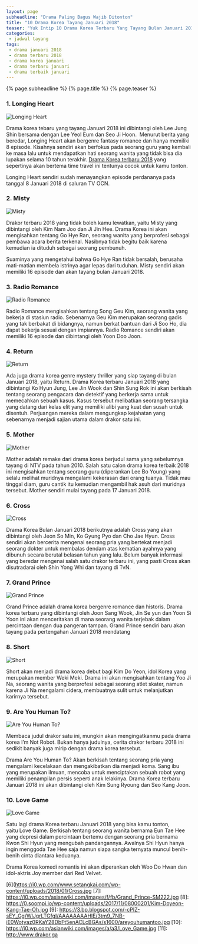 ```yaml
---
layout: page
subheadline: "Drama Paling Bagus Wajib Ditonton"
title: "10 Drama Korea Tayang Januari 2018"
teaser: "Yuk Intip 10 Drama Korea Terbaru Yang Tayang Bulan Januari 2018 Berikut Ini!"
categories:
 - jadwal tayang
tags:
 - drama januari 2018
 - drama terbaru 2018
 - drama korea januari
 - drama terbaru januari
 - drama terbaik januari
---
```

{% page.subheadline %} {% page.title %} {% page.teaser %}

### 1. Longing Heart

![Longing Heart](1)

Drama korea tebaru yang tayang Januari 2018 ini dibintangi oleh Lee Jung Shin bersama dengan Lee Yeol Eum dan Seo Ji Hoon.  Menurut berita yang beredar, Longing Heart akan bergenre fantasy romance dan hanya memiliki 8 episode. Kisahnya sendiri akan berfokus pada seorang guru yang kembali ke masa lalu untuk mendapatkan hati seorang wanita yang tidak bisa dia lupakan selama 10 tahun terakhir. [Drama Korea terbaru 2018](11) yang sepertinya akan bertema time travel ini tentunya cocok untuk kamu tonton.

Longing Heart sendiri sudah menayangkan episode perdananya pada tanggal 8 Januari 2018 di saluran TV OCN.

### 2. Misty

![Misty](2)

Drakor terbaru 2018 yang tidak boleh kamu lewatkan, yaitu Misty yang dibintangi oleh Kim Nam Joo dan Ji Jin Hee. Drama Korea ini akan mengisahkan tentang Go Hye Ran, seorang wanita yang berprofesi sebagai pembawa acara berita terkenal. Nasibnya tidak begitu baik karena kemudian ia dituduh sebagai seorang pembunuh.

Suaminya yang mengetahui bahwa Go Hye Ran tidak bersalah, berusaha mati-matian membela istrinya agar lepas dari tuduhan. Misty sendiri akan memiliki 16 episode dan akan tayang bulan Januari 2018.

### 3. Radio Romance

![Radio Romance](3)

Radio Romance mengisahkan tentang Song Geu Kim, seorang wanita yang bekerja di stasiun radio. Sebenarnya Geu Kim merupakan seorang gadis yang tak berbakat di bidangnya, namun berkat bantuan dari Ji Soo Ho, dia dapat bekerja sesuai dengan impiannya. Radio Romance sendiri akan memiliki 16 episode dan dibintangi oleh Yoon Doo Joon.

### 4. Return

![Return](4)

Ada juga drama korea genre mystery thriller yang siap tayang di bulan Januari 2018, yaitu Return. Drama Korea terbaru Januari 2018 yang dibintangi Ko Hyun Jung, Lee Jin Wook dan Shin Sung Rok ini akan berkisah tentang seorang pengacara dan detektif yang berkerja sama untuk memecahkan sebuah kasus. Kasus tersebut melibatkan seorang tersangka yang datang dari kelas elit yang memiliki alibi yang kuat dan susah untuk disentuh. Perjuangan mereka dalam mengungkap kejahatan yang sebenarnya menjadi sajian utama dalam drakor satu ini.

### 5. Mother

![Mother](5)

Mother adalah remake dari drama korea berjudul sama yang sebelumnya tayang di NTV pada tahun 2010. Salah satu calon drama korea terbaik 2018 ini mengisahkan tentang seorang guru (diperankan Lee Bo Young) yang selalu melihat muridnya mengalami kekerasan dari orang tuanya. Tidak mau tinggal diam, guru cantik itu kemudian mengambil hak asuh dari muridnya tersebut. Mother sendiri mulai tayang pada 17 Januari 2018.

### 6. Cross

![Cross](6)

Drama Korea Bulan Januari 2018 berikutnya adalah Cross yang akan dibintangi oleh Jeon So Min, Ko Gyung Pyo dan Cho Jae Hyun. Cross sendiri akan bercerita mengenai seorang pria yang bertekat menjadi seorang dokter untuk membalas dendam atas kematian ayahnya yang dibunuh secara berutal belasan tahun yang lalu. Belum banyak informasi yang beredar mengenai salah satu drakor terbaru ini, yang pasti Cross akan disutradarai oleh Shin Yong Whi dan tayang di TvN.

### 7. Grand Prince

![Grand Prince](7)

Grand Prince adalah drama korea bergenre romance dan historis. Drama korea terbaru yang dibintangi oleh Joon Sang Wook, Jin Se yun dan Yoon Si Yoon ini akan menceritakan di mana seorang wanita terjebak dalam percintaan dengan dua pangeran tampan. Grand Prince sendiri baru akan tayang pada pertengahan Januari 2018 mendatang

### 8. Short

![Short](8)

Short akan menjadi drama korea debut bagi Kim Do Yeon, idol Korea yang merupakan member Weki Meki. Drama ini akan mengisahkan tentang Yoo Ji Na, seorang wanita yang berprofesi sebagai seorang atlet skater, namun karena Ji Na mengalami cidera, membuatnya sulit untuk melanjutkan karirnya tersebut.

### 9. Are You Human To?

![Are You Human To?](9)

Membaca judul drakor satu ini, mungkin akan mengingatkanmu pada drama korea I’m Not Robot. Bukan hanya judulnya, cerita drakor terbaru 2018 ini sedikit banyak juga mirip dengan drama korea tersebut.

Drama Are You Human To? Akan berkisah tentang seorang pria yang mengalami kecelakaan dan mengakibatkan dia menjadi koma. Sang ibu yang merupakan ilmuan, mencoba untuk menciptakan sebuah robot yang memiliki penampilan persis seperti anak lelakinya. Drama Korea terbaru Januari 2018 ini akan dibintangi oleh Kim Sung Ryoung dan Seo Kang Joon.

### 10. Love Game

![Love Game](10)

Satu lagi drama Korea terbaru Januari 2018 yang bisa kamu tonton, yaitu Love Game. Berkisah tentang seorang wanita bernama Eun Tae Hee yang depresi dalam percintaan bertemu dengan seorang pria bernama Kwon Shi Hyun yang mengubah pandangannya. Awalnya Shi Hyun hanya ingin menggoda Tae Hee saja namun siapa sangka ternyata muncul benih-benih cinta diantara keduanya.

Drama Korea komedi romantis ini akan diperankan oleh Woo Do Hwan dan idol-aktris Joy member dari Red Velvet.


 [1]: https://3.bp.blogspot.com/-XxdP6lCG7CY/WlJf9xzSajI/AAAAAAAAHk4/05oaBBoonpE3_NJDWsuM9MTCtzJMYUBHACLcBGAs/s1600/LongingHeart.jpg
 [2]: https://4.bp.blogspot.com/-iDDOJ4AIlks/WhuJGtsg5pI/AAAAAAAAFtg/17ya5nlUWAELiup0hdvNm4zEFAWJooZzwCK4BGAYYCw/s1600/Misty.jpg
 [3]: https://i2.wp.com/www.tentangsinopsis.com/wp-content/uploads/2017/11/radio-romance.jpg
 [4]: https://i0.wp.com/theinformantspy.com/wp-content/uploads/2018/01/Return.jpg
 [5]: https://2.bp.blogspot.com/-eh_p-3oUCY8/WlJgU-ob9rI/AAAAAAAAHk8/l93iepIz6PsONlWYEeG1OFeam7OTJCgowCLcBGAs/s1600/mother.jpg
 [6](https://i0.wp.com/www.setangkai.com/wp-content/uploads/2018/01/Cross.jpg
 [7]: https://i0.wp.com/asianwiki.com/images/f/fb/Grand_Prince-SM222.jpg
 [8]: https://0.soompi.io/wp-content/uploads/2017/11/08000201/Kim-Doyeon-Kang-Tae-Oh.jpg
 [9]: https://3.bp.blogspot.com/-cPIZ-sEY_Gg/WlJgrLTGfgI/AAAAAAAAHlE/3tm9_7NB-iE0Wotyaz0RKaY28DbFt5enACLcBGAs/s1600/areyouhumantoo.jpg
 [10]: https://i0.wp.com/asianwiki.com/images/a/a3/Love_Game.jpg
 [11]: http://www.drakor.ga
